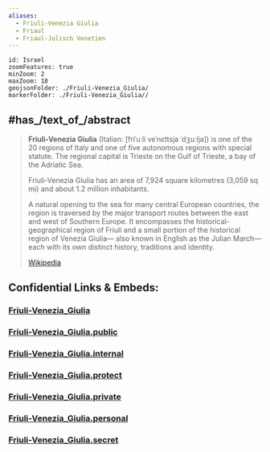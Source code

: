 ```yaml
---
aliases:
  - Friuli-Venezia Giulia
  - Friaul
  - Friaul-Julisch Venetien
---
```


```leaflet
id: Israel
zoomFeatures: true 
minZoom: 2 
maxZoom: 18
geojsonFolder: ./Friuli-Venezia_Giulia/
markerFolder: ./Friuli-Venezia_Giulia//
```


## #has_/text_of_/abstract  


> **Friuli-Venezia Giulia** (Italian: [friˈuːli veˈnɛttsja ˈdʒuːlja]) is one of the 20 regions of Italy 
> and one of five autonomous regions with special statute. 
> The regional capital is Trieste on the Gulf of Trieste, a bay of the Adriatic Sea.
>
> Friuli-Venezia Giulia has an area of 7,924 square kilometres (3,059 sq mi) 
> and about 1.2 million inhabitants. 
> 
> A natural opening to the sea for many central European countries, 
> the region is traversed by the major transport routes between the east and west of Southern Europe. 
> It encompasses the historical-geographical region of Friuli 
> and a small portion of the historical region of Venezia Giulia—
> also known in English as the Julian March—each with its own distinct history, traditions and identity.
>
> [Wikipedia](https://en.wikipedia.org/wiki/Friuli-Venezia%20Giulia) 


## Confidential Links & Embeds: 

### [Friuli-Venezia_Giulia](/_Standards/Earth/Continent/Europe/Europe~South/Italy/regions~Italy/Friuli-Venezia_Giulia.md) 

### [Friuli-Venezia_Giulia.public](/_public/Earth/Continent/Europe/Europe~South/Italy/regions~Italy/Friuli-Venezia_Giulia.public.md) 

### [Friuli-Venezia_Giulia.internal](/_internal/Earth/Continent/Europe/Europe~South/Italy/regions~Italy/Friuli-Venezia_Giulia.internal.md) 

### [Friuli-Venezia_Giulia.protect](/_protect/Earth/Continent/Europe/Europe~South/Italy/regions~Italy/Friuli-Venezia_Giulia.protect.md) 

### [Friuli-Venezia_Giulia.private](/_private/Earth/Continent/Europe/Europe~South/Italy/regions~Italy/Friuli-Venezia_Giulia.private.md) 

### [Friuli-Venezia_Giulia.personal](/_personal/Earth/Continent/Europe/Europe~South/Italy/regions~Italy/Friuli-Venezia_Giulia.personal.md) 

### [Friuli-Venezia_Giulia.secret](/_secret/Earth/Continent/Europe/Europe~South/Italy/regions~Italy/Friuli-Venezia_Giulia.secret.md)

